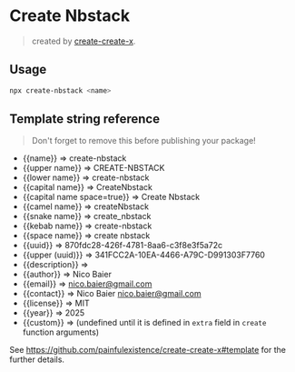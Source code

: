 # Create Nbstack



> created by [create-create-x](https://github.com/painfulexistence/create-create-x).

## Usage

```bash
npx create-nbstack <name>
```

## Template string reference

> Don't forget to remove this before publishing your package!

- {{name}} => create-nbstack
- {{upper name}} => CREATE-NBSTACK
- {{lower name}} => create-nbstack
- {{capital name}} => CreateNbstack
- {{capital name space=true}} => Create Nbstack
- {{camel name}} => createNbstack
- {{snake name}} => create_nbstack
- {{kebab name}} => create-nbstack
- {{space name}} => create nbstack
- {{uuid}} => 870fdc28-426f-4781-8aa6-c3f8e3f5a72c
- {{upper (uuid)}} => 341FCC2A-10EA-4466-A79C-D991303F7760
- {{description}} => 
- {{author}} => Nico Baier
- {{email}} => nico.baier@gmail.com
- {{contact}} => Nico Baier <nico.baier@gmail.com>
- {{license}} => MIT
- {{year}} => 2025
- {{custom}} =>  (undefined until it is defined in `extra` field in `create` function arguments)

See https://github.com/painfulexistence/create-create-x#template for the further details.
